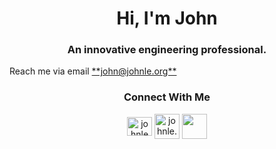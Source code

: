 <h1 align="center">Hi, I'm John</h1>
<h3 align="center">An innovative engineering professional.</h3>
Reach me via email <a href="mailto:john@johnle.org">**john@johnle.org**</a>

<h3 align="center">Connect With Me</h3>
<p align="center">
<a href="https://linkedin.com/in/johnle" target="blank"><img align="center" src="https://raw.githubusercontent.com/rahuldkjain/github-profile-readme-generator/master/src/images/icons/Social/linked-in-alt.svg" alt="johnle" height="30" width="40" /></a>
<a href="https://johnle.org/"><img align="center" src="https://raw.githubusercontent.com/9-5/Private/main/131-1312432_website-logo-png-transparent-background-image-black-logo.png?token=GHSAT0AAAAAACJZECG3YXFVZMW6QOYHNTZGZLGGI6A" alt="johnle.org" height="40" width="40" /></a>
<a href="https://github.com/9-5/"><img align="center" src="https://github.githubassets.com/assets/GitHub-Mark-ea2971cee799.png" height="40" width="40" /></a>
</p>
